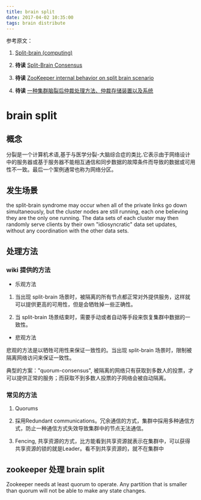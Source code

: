 ```yaml
---
title: brain split
date: 2017-04-02 10:35:00
tags: brain distribute
---
```


 参考原文：

1. [Split-brain (computing)](https://www.wikiwand.com/en/Split-brain_(computing))

1. **待读** [Split-Brain Consensus](http://www.scs.stanford.edu/14au-cs244b/labs/projects/rygaard.pdf)

1. **待读** [ZooKeeper internal behavior on split brain scenario](http://stackoverflow.com/questions/21380664/zookeeper-internal-behavior-on-split-brain-scenario)

1. **待读** [一种集群脑裂后仲裁处理方法、仲裁存储装置以及系统](https://www.google.com/patents/WO2016107173A1?cl=zh-CN)

# brain split

## 概念

分裂是一个计算机术语,基于与医学分裂-大脑综合症的类比.它表示由于网络设计中的服务器或基于服务器不能相互通信和同步数据的故障条件而导致的数据或可用性不一致。最后一个案例通常也称为网络分区。

## 发生场景

the split-brain syndrome may occur when all of the private links go down simultaneously, but the cluster nodes are still running, each one believing they are the only one running. The data sets of each cluster may then randomly serve clients by their own "idiosyncratic" data set updates, without any coordination with the other data sets.

## 处理方法

### wiki 提供的方法

* 乐观方法

1. 当出现 split-brain 场景时，被隔离的所有节点都正常对外提供服务，这样就可以提供更高的可用性，但是会牺牲掉一些正确性。

1. 当 split-brain 场景结束时，需要手动或者自动等手段来恢复集群中数据的一致性。

* 悲观方法

悲观的方法是以牺牲可用性来保证一致性的。当出现 split-brain 场景时，限制被隔离网络访问来保证一致性。

典型的方案："quorum-consensus", 被隔离的网络只有获取到多数人的投票，才可以提供正常的服务；而获取不到多数人投票的子网络会被自动隔离。

### 常见的方法

1. Quorums

1. 採用Redundant communications。冗余通信的方式，集群中採用多种通信方式，防止一种通信方式失效导致集群中的节点无法通信。

1. Fencing, 共享资源的方式，比方能看到共享资源就表示在集群中，可以获得共享资源的锁的就是Leader。看不到共享资源的，就不在集群中



## zookeeper 处理 brain split

Zookeeper needs at least quorum to operate. Any partition that is smaller
than quorum will not be able to make any state changes.